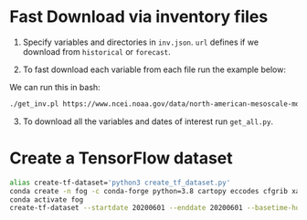 # Fast Download via inventory files

1. Specify variables and directories in `inv.json`. `url` defines if we download from `historical` or `forecast`.

2. To fast download each variable from each file run the example below:

We can run this in bash:

```bash
./get_inv.pl https://www.ncei.noaa.gov/data/north-american-mesoscale-model/access/forecast/202006/20200601/nam_218_20200601_0000_000.grb2.inv | grep ":TMP:2 m above ground:" | ./get_grib.pl https://www.ncei.noaa.gov/data/north-american-mesoscale-model/access/forecast/202006/20200601/nam_218_20200601_0000_000.grb2 gribs/nam_218_20200601_0000_000_TMP_2_m_above_ground.grb2

```

3. To download all the variables and dates of interest run `get_all.py`.

# Create a TensorFlow dataset

```bash
alias create-tf-dataset='python3 create_tf_dataset.py'
conda create -n fog -c conda-forge python=3.8 cartopy eccodes cfgrib xarray[complete]
conda activate fog
create-tf-dataset --startdate 20200601 --enddate 20200601 --basetime-hour 0 --progs 0 --outdir NAM/tfrecords/
```